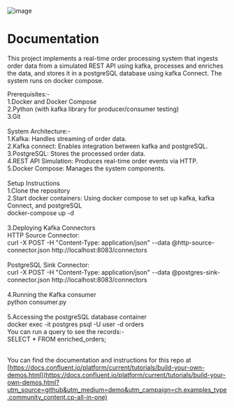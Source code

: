![image](../images/confluent-logo-300-2.png)
  
# Documentation
This project implements a real-time order processing system that ingests order data from a simulated REST API using kafka, processes and enriches the data, and stores it in a postgreSQL database using kafka Connect. The system runs on docker compose.

Prerequisites:-<br> 
1.Docker and Docker Compose <br> 
2.Python (with kafka library for producer/consumer testing)<br> 
3.Git<br> 
<br> 
System Architecture:-<br> 
1.Kafka: Handles streaming of order data.<br> 
2.Kafka connect: Enables integration between kafka and postgreSQL.<br> 
3.PostgreSQL: Stores the processed order data.<br> 
4.REST API Simulation: Produces real-time order events via HTTP.<br> 
5.Docker Compose: Manages the system components.<br> 
<br> 
Setup Instructions<br> 
1.Clone the repository<br> 
2.Start docker containers: Using docker compose to set up kafka, kafka Connect, and postgreSQL<br> 
docker-compose up -d<br> 
<br> 
3.Deploying Kafka Connectors<br> 
HTTP Source Connector:<br> 
curl -X POST -H "Content-Type: application/json" --data @http-source-connector.json http://localhost:8083/connectors<br> 
<br> 
PostgreSQL Sink Connector:<br> 
curl -X POST -H "Content-Type: application/json" --data @postgres-sink-connector.json http://localhost:8083/connectors<br> 
<br> 
4.Running the Kafka consumer<br> 
python consumer.py<br> 
<br> 
5.Accessing the postgreSQL database container <br> 
docker exec -it postgres psql -U user -d orders<br> 
You can run a query to see the records:-<br> 
SELECT * FROM enriched_orders;<br> 
<br> 





You can find the documentation and instructions for this repo at [https://docs.confluent.io/platform/current/tutorials/build-your-own-demos.html](https://docs.confluent.io/platform/current/tutorials/build-your-own-demos.html?utm_source=github&utm_medium=demo&utm_campaign=ch.examples_type.community_content.cp-all-in-one)
